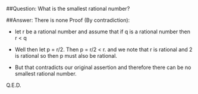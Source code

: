 ##Question: What is the smallest rational number?

##Answer: There is none
Proof (By contradiction):
<ul>
	<li>
		<p>let r be a rational number and assume that if q is a rational number then r < q</p>
	</li>
	<li>
		<p>
			Well then let p = r/2. Then p = r/2 < r. and we note that r is rational and 2 is rational so then p must also be rational.
		</p>
	</li>
	<li>
		But that contradicts our original assertion and therefore there can be no smallest rational number.
	</li>
</ul>
<p>Q.E.D.</p>


